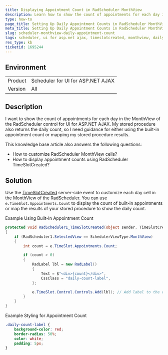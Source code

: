 ```yaml
---
title: Displaying Appointment Count in RadScheduler MonthView
description: Learn how to show the count of appointments for each day in the MonthView of the RadScheduler for UI for ASP.NET AJAX.
type: how-to
page_title: Setting Up Daily Appointment Counts in RadScheduler MonthView
meta_title: Setting Up Daily Appointment Counts in RadScheduler MonthView
slug: scheduler-monthview-daily-appointment-count
tags: scheduler, ui for asp.net ajax, timeslotcreated, monthview, daily appointment count
res_type: kb
ticketid: 1695244
---
```


## Environment

<table>
<tbody>
<tr>
<td>Product</td>
<td>Scheduler for UI for ASP.NET AJAX</td>
</tr>
<tr>
<td>Version</td>
<td>All</td>
</tr>
</tbody>
</table>

## Description

I want to show the count of appointments for each day in the MonthView of the RadScheduler control for UI for ASP.NET AJAX. My stored procedure also returns the daily count, so I need guidance for either using the built-in appointment count or mapping my stored procedure results.

This knowledge base article also answers the following questions:

- How to customize RadScheduler MonthView cells?
- How to display appointment counts using RadScheduler TimeSlotCreated?

## Solution

Use the [TimeSlotCreated](https://www.telerik.com/products/aspnet-ajax/documentation/controls/scheduler/server-side-programming/server-events/timeslotcreated) server-side event to customize each day cell in the MonthView of the RadScheduler. You can use `e.TimeSlot.Appointments.Count` to display the count of built-in appointments or map the results of your stored procedure to show the daily count.

Example Using Built-In Appointment Count

````C#
protected void RadScheduler1_TimeSlotCreated(object sender, TimeSlotCreatedEventArgs e)
{
    if (RadScheduler1.SelectedView == SchedulerViewType.MonthView)
    {
        int count = e.TimeSlot.Appointments.Count;

        if (count > 0)
        {
            RadLabel lbl = new RadLabel()
            {
                Text = $"<div>{count}</div>",
                CssClass = "daily-count-label",
            };

            e.TimeSlot.Control.Controls.Add(lbl); // Add label to the day cell
        }
    }
}
````

Example Styling for Appointment Count

````CSS
.daily-count-label {
    background-color: red;
    border-radius: 50%;
    color: white;
    padding: 5px;
}
````

